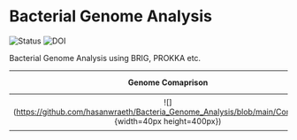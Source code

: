# Bacterial Genome Analysis

![Status](https://img.shields.io/badge/status-alpha-red)
![DOI](https://img.shields.io/badge/DOI-in__progress-blue)

Bacterial Genome Analysis using BRIG, PROKKA etc.

Genome Comaprison            |  Genome analysis
:-------------------------:|:-------------------------:
![](https://github.com/hasanwraeth/Bacteria_Genome_Analysis/blob/main/Compare.jpg {width=40px height=400px}) |  ![](https://github.com/hasanwraeth/Bacteria_Genome_Analysis/blob/main/Agy99_act.png)
